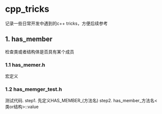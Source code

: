 # cpp_tricks
记录一些日常开发中遇到的c++ tricks，方便后续参考

## 1. has_member
检查类或者结构体是否具有某个成员


### 1.1 has_memer.h
宏定义


### 1.2 has_memger_test.h
测试代码.
step1. 先定义HAS_MEMBER_(方法名)
step2. has_member_方法名<类or结构>::value

